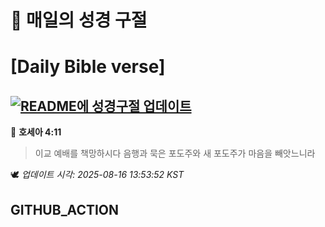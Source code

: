 # 🙏 매일의 성경 구절
# [Daily Bible verse]
## [![README에 성경구절 업데이트](https://github.com/DONGSUKA/first_test/actions/workflows/update-readme-bible.yml/badge.svg)](https://github.com/DONGSUKA/first_test/actions/workflows/update-readme-bible.yml)
<!-- START_BIBLE_VERSE -->
📖 **호세아 4:11**
> 이교 예배를 책망하시다 음행과 묵은 포도주와 새 포도주가 마음을 빼앗느니라

🕊️ _업데이트 시각: 2025-08-16 13:53:52 KST_
  <!-- END_BIBLE_VERSE -->
## GITHUB_ACTION
